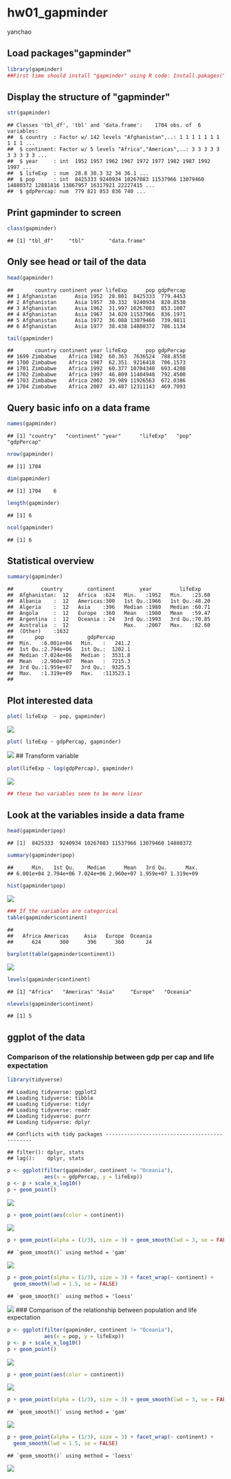 hw01\_gapminder
================
yanchao

Load packages"gapminder"
------------------------

``` r
library(gapminder)
##First time should install "gapminder" using R code: Install.pakages("gapminder")
```

Display the structure of "gapminder"
------------------------------------

``` r
str(gapminder)
```

    ## Classes 'tbl_df', 'tbl' and 'data.frame':    1704 obs. of  6 variables:
    ##  $ country  : Factor w/ 142 levels "Afghanistan",..: 1 1 1 1 1 1 1 1 1 1 ...
    ##  $ continent: Factor w/ 5 levels "Africa","Americas",..: 3 3 3 3 3 3 3 3 3 3 ...
    ##  $ year     : int  1952 1957 1962 1967 1972 1977 1982 1987 1992 1997 ...
    ##  $ lifeExp  : num  28.8 30.3 32 34 36.1 ...
    ##  $ pop      : int  8425333 9240934 10267083 11537966 13079460 14880372 12881816 13867957 16317921 22227415 ...
    ##  $ gdpPercap: num  779 821 853 836 740 ...

Print gapminder to screen
-------------------------

``` r
class(gapminder)
```

    ## [1] "tbl_df"     "tbl"        "data.frame"

Only see head or tail of the data
---------------------------------

``` r
head(gapminder)
```

    ##       country continent year lifeExp      pop gdpPercap
    ## 1 Afghanistan      Asia 1952  28.801  8425333  779.4453
    ## 2 Afghanistan      Asia 1957  30.332  9240934  820.8530
    ## 3 Afghanistan      Asia 1962  31.997 10267083  853.1007
    ## 4 Afghanistan      Asia 1967  34.020 11537966  836.1971
    ## 5 Afghanistan      Asia 1972  36.088 13079460  739.9811
    ## 6 Afghanistan      Asia 1977  38.438 14880372  786.1134

``` r
tail(gapminder)
```

    ##       country continent year lifeExp      pop gdpPercap
    ## 1699 Zimbabwe    Africa 1982  60.363  7636524  788.8550
    ## 1700 Zimbabwe    Africa 1987  62.351  9216418  706.1573
    ## 1701 Zimbabwe    Africa 1992  60.377 10704340  693.4208
    ## 1702 Zimbabwe    Africa 1997  46.809 11404948  792.4500
    ## 1703 Zimbabwe    Africa 2002  39.989 11926563  672.0386
    ## 1704 Zimbabwe    Africa 2007  43.487 12311143  469.7093

Query basic info on a data frame
--------------------------------

``` r
names(gapminder)
```

    ## [1] "country"   "continent" "year"      "lifeExp"   "pop"       "gdpPercap"

``` r
nrow(gapminder)
```

    ## [1] 1704

``` r
dim(gapminder)
```

    ## [1] 1704    6

``` r
length(gapminder)
```

    ## [1] 6

``` r
ncol(gapminder)
```

    ## [1] 6

Statistical overview
--------------------

``` r
summary(gapminder)
```

    ##         country        continent        year         lifeExp     
    ##  Afghanistan:  12   Africa  :624   Min.   :1952   Min.   :23.60  
    ##  Albania    :  12   Americas:300   1st Qu.:1966   1st Qu.:48.20  
    ##  Algeria    :  12   Asia    :396   Median :1980   Median :60.71  
    ##  Angola     :  12   Europe  :360   Mean   :1980   Mean   :59.47  
    ##  Argentina  :  12   Oceania : 24   3rd Qu.:1993   3rd Qu.:70.85  
    ##  Australia  :  12                  Max.   :2007   Max.   :82.60  
    ##  (Other)    :1632                                                
    ##       pop              gdpPercap       
    ##  Min.   :6.001e+04   Min.   :   241.2  
    ##  1st Qu.:2.794e+06   1st Qu.:  1202.1  
    ##  Median :7.024e+06   Median :  3531.8  
    ##  Mean   :2.960e+07   Mean   :  7215.3  
    ##  3rd Qu.:1.959e+07   3rd Qu.:  9325.5  
    ##  Max.   :1.319e+09   Max.   :113523.1  
    ## 

Plot interested data
--------------------

``` r
plot( lifeExp  ~ pop, gapminder)
```

![](hw01_gapminder_files/figure-markdown_github-ascii_identifiers/unnamed-chunk-7-1.png)

``` r
plot( lifeExp ~ gdpPercap, gapminder)
```

![](hw01_gapminder_files/figure-markdown_github-ascii_identifiers/unnamed-chunk-8-1.png) \#\# Transform variable

``` r
plot(lifeExp ~ log(gdpPercap), gapminder)
```

![](hw01_gapminder_files/figure-markdown_github-ascii_identifiers/unnamed-chunk-9-1.png)

``` r
## these two variables seem to be more liear
```

Look at the variables inside a data frame
-----------------------------------------

``` r
head(gapminder$pop)
```

    ## [1]  8425333  9240934 10267083 11537966 13079460 14880372

``` r
summary(gapminder$pop)
```

    ##      Min.   1st Qu.    Median      Mean   3rd Qu.      Max. 
    ## 6.001e+04 2.794e+06 7.024e+06 2.960e+07 1.959e+07 1.319e+09

``` r
hist(gapminder$pop)
```

![](hw01_gapminder_files/figure-markdown_github-ascii_identifiers/unnamed-chunk-10-1.png)

``` r
### If the variables are categorical
table(gapminder$continent)
```

    ## 
    ##   Africa Americas     Asia   Europe  Oceania 
    ##      624      300      396      360       24

``` r
barplot(table(gapminder$continent))
```

![](hw01_gapminder_files/figure-markdown_github-ascii_identifiers/unnamed-chunk-10-2.png)

``` r
levels(gapminder$continent)
```

    ## [1] "Africa"   "Americas" "Asia"     "Europe"   "Oceania"

``` r
nlevels(gapminder$continent)
```

    ## [1] 5

ggplot of the data
------------------

### Comparison of the relationship between gdp per cap and life expectation

``` r
library(tidyverse)
```

    ## Loading tidyverse: ggplot2
    ## Loading tidyverse: tibble
    ## Loading tidyverse: tidyr
    ## Loading tidyverse: readr
    ## Loading tidyverse: purrr
    ## Loading tidyverse: dplyr

    ## Conflicts with tidy packages ----------------------------------------------

    ## filter(): dplyr, stats
    ## lag():    dplyr, stats

``` r
p <- ggplot(filter(gapminder, continent != "Oceania"),
            aes(x = gdpPercap, y = lifeExp)) 
p <- p + scale_x_log10() 
p + geom_point() 
```

![](hw01_gapminder_files/figure-markdown_github-ascii_identifiers/unnamed-chunk-11-1.png)

``` r
p + geom_point(aes(color = continent)) 
```

![](hw01_gapminder_files/figure-markdown_github-ascii_identifiers/unnamed-chunk-11-2.png)

``` r
p + geom_point(alpha = (1/3), size = 3) + geom_smooth(lwd = 3, se = FALSE)
```

    ## `geom_smooth()` using method = 'gam'

![](hw01_gapminder_files/figure-markdown_github-ascii_identifiers/unnamed-chunk-11-3.png)

``` r
p + geom_point(alpha = (1/3), size = 3) + facet_wrap(~ continent) +
  geom_smooth(lwd = 1.5, se = FALSE)
```

    ## `geom_smooth()` using method = 'loess'

![](hw01_gapminder_files/figure-markdown_github-ascii_identifiers/unnamed-chunk-11-4.png) \#\#\# Comparison of the relationship between population and life expectation

``` r
p <- ggplot(filter(gapminder, continent != "Oceania"),
            aes(x = pop, y = lifeExp)) 
p <- p + scale_x_log10() 
p + geom_point() 
```

![](hw01_gapminder_files/figure-markdown_github-ascii_identifiers/unnamed-chunk-12-1.png)

``` r
p + geom_point(aes(color = continent)) 
```

![](hw01_gapminder_files/figure-markdown_github-ascii_identifiers/unnamed-chunk-12-2.png)

``` r
p + geom_point(alpha = (1/3), size = 3) + geom_smooth(lwd = 3, se = FALSE)
```

    ## `geom_smooth()` using method = 'gam'

![](hw01_gapminder_files/figure-markdown_github-ascii_identifiers/unnamed-chunk-12-3.png)

``` r
p + geom_point(alpha = (1/3), size = 3) + facet_wrap(~ continent) +
  geom_smooth(lwd = 1.5, se = FALSE)
```

    ## `geom_smooth()` using method = 'loess'

![](hw01_gapminder_files/figure-markdown_github-ascii_identifiers/unnamed-chunk-12-4.png)
